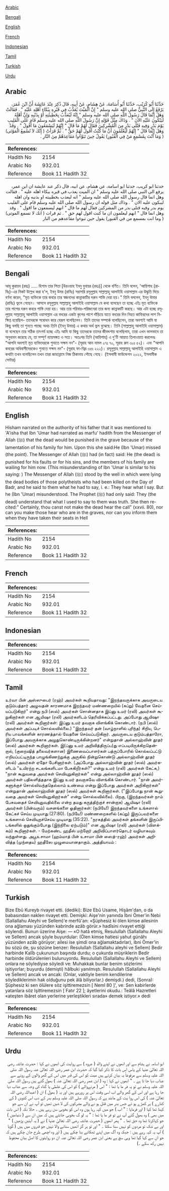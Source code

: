 [Arabic](#arabic)

[Bengali](#bengali)

[English](#english)

[French](#french)

[Indonesian](#indonesian)

[Tamil](#tamil)

[Turkish](#turkish)

[Urdu](#urdu)

## Arabic


<div dir="rtl" lang="ar" style={{fontSize:'larger',backgroundColor:'#f8f9fa',padding:20}}>
حَدَّثَنَا أَبُو كُرَيْبٍ، حَدَّثَنَا أَبُو أُسَامَةَ، عَنْ هِشَامٍ، عَنْ أَبِيهِ، قَالَ ذُكِرَ عِنْدَ عَائِشَةَ أَنَّ ابْنَ عُمَرَ، يَرْفَعُ إِلَى النَّبِيِّ صلى الله عليه وسلم ‏"‏ إِنَّ الْمَيِّتَ يُعَذَّبُ فِي قَبْرِهِ بِبُكَاءِ أَهْلِهِ عَلَيْهِ ‏"‏ ‏.‏ فَقَالَتْ وَهَلَ إِنَّمَا قَالَ رَسُولُ اللَّهِ صلى الله عليه وسلم ‏"‏ إِنَّهُ لَيُعَذَّبُ بِخَطِيئَتِهِ أَوْ بِذَنْبِهِ وَإِنَّ أَهْلَهُ لَيَبْكُونَ عَلَيْهِ الآنَ ‏"‏ ‏.‏ وَذَاكَ مِثْلُ قَوْلِهِ إِنَّ رَسُولَ اللَّهِ صلى الله عليه وسلم قَامَ عَلَى الْقَلِيبِ يَوْمَ بَدْرٍ وَفِيهِ قَتْلَى بَدْرٍ مِنَ الْمُشْرِكِينَ فَقَالَ لَهُمْ مَا قَالَ ‏"‏ إِنَّهُمْ لَيَسْمَعُونَ مَا أَقُولُ ‏"‏ ‏.‏ وَقَدْ وَهَلَ إِنَّمَا قَالَ ‏"‏ إِنَّهُمْ لَيَعْلَمُونَ أَنَّ مَا كُنْتُ أَقُولُ لَهُمْ حَقٌّ ‏"‏ ‏.‏ ثُمَّ قَرَأَتْ ‏(‏ إِنَّكَ لاَ تُسْمِعُ الْمَوْتَى‏)‏ ‏(‏ وَمَا أَنْتَ بِمُسْمِعٍ مَنْ فِي الْقُبُورِ‏)‏ يَقُولُ حِينَ تَبَوَّءُوا مَقَاعِدَهُمْ مِنَ النَّارِ ‏.‏
</div>
<div style={{backgroundColor:'#f8f9fa',padding:20, marginBottom: 10}}><table> <thead> <tr> <th>References:</th> <th></th> </tr> </thead> <tbody><tr><td>Hadith No</td><td>2154</td></tr><tr><td>Arabic No</td><td>932.01</td></tr><tr><td>Reference</td><td>Book 11 Hadith 32</td></tr></tbody></table></div>


<div dir="rtl" lang="ar" style={{fontSize:'larger',backgroundColor:'#f8f9fa',padding:20}}>
حدثنا ابو كريب، حدثنا ابو اسامة، عن هشام، عن ابيه، قال ذكر عند عايشة ان ابن عمر، يرفع الى النبي صلى الله عليه وسلم " ان الميت يعذب في قبره ببكاء اهله عليه " . فقالت وهل انما قال رسول الله صلى الله عليه وسلم " انه ليعذب بخطييته او بذنبه وان اهله ليبكون عليه الان " . وذاك مثل قوله ان رسول الله صلى الله عليه وسلم قام على القليب يوم بدر وفيه قتلى بدر من المشركين فقال لهم ما قال " انهم ليسمعون ما اقول " . وقد وهل انما قال " انهم ليعلمون ان ما كنت اقول لهم حق " . ثم قرات ( انك لا تسمع الموتى) ( وما انت بمسمع من في القبور) يقول حين تبوءوا مقاعدهم من النار
</div>
<div style={{backgroundColor:'#f8f9fa',padding:20, marginBottom: 10}}><table> <thead> <tr> <th>References:</th> <th></th> </tr> </thead> <tbody><tr><td>Hadith No</td><td>2154</td></tr><tr><td>Arabic No</td><td>932.01</td></tr><tr><td>Reference</td><td>Book 11 Hadith 32</td></tr></tbody></table></div>

## Bengali


<div dir="ltr" lang="bn" style={{fontSize:'larger',backgroundColor:'#f8f9fa',padding:20}}>
আবূ কুরায়ব (রহঃ) ..... হিশাম তার পিতা [উরওয়াহ ইবনু যুবায়র (রহঃ)] থেকে বর্ণিত। তিনি বলেন, 'আয়িশাহ (রাযিঃ)-এর নিকট উল্লেখ করা হ'ল, ইবনু উমর (রাযিঃ) সরাসরি রসূলুল্লাহ সাল্লাল্লাহু আলাইহি ওয়াসাল্লাম এর উদ্ধৃতি দিয়ে বর্ণনা করেন, "মৃত ব্যক্তিকে তার কবরে তার স্বজনদের কান্নাকাটির দরুন শাস্তি দেয়া হয়।" তিনি বললেন, ইবনু উমার (রাযিঃ) ভুলে গেছেন। আসলে রসূলুল্লাহ সাল্লাল্লাহু আলাইহি ওয়াসাল্লাম যে কথা বলেছেন তা হচ্ছে এইঃ মৃত ব্যক্তিকে তার পাপের দরুন কবরে শাস্তি দেয়া হয়। আর তার পরিবার-পরিজনেরা তার জন্য কান্নাকাটি করছে। আর এটা হচ্ছে রসূলুল্লাহ সাল্লাল্লাহু আলাইহি ওয়াসাল্লাম এর বদরের একটা কুপের পাশে দাঁড়িয়ে যাতে বদরের দিন নিহত কাফিরদের লাশ নিক্ষিপ্ত হয়েছিল- তাদেরকে সম্বোধন করে যেরূপ বলেছিলেন। তিনি তাদের সম্পর্কে বলেছিলেন, তারা অবশ্যই আমি যা কিছু বলছি তা শুনতে পাচ্ছে অথচ তিনি (ইবনু উমার) এ কথার অর্থ ভুল বুঝেছে। তিনি (সাল্লাল্লাহু আলাইহি ওয়াসাল্লাম) যা বলেছেন তার সঠিক তাৎপর্য হচ্ছে এইঃ আমি যা কিছু তাদেরকে তাদের জীবদ্দশায় বলেছিলাম, তারা এখন ভালভাবে তা অনুধাবন করেছে যে, তা সম্পূর্ণ ন্যায়সঙ্গত ও সত্য। অতঃপর তিনি (আয়িশাহ) এ দু'টি আয়াত তিলাওয়াত করলেনঃ "আপনি অবশ্যই মৃত ব্যক্তিদেরকে শুনাতে সক্ষম নন"- (সূরাহ আন নামল ২৭ঃ ৭০, সূরাহ রুম ৩০ঃ ৫২)। এবং "আপনি কবরের অধিবাসীদেরকেও শুনাতে সক্ষম নন"- (সূরাহ ফা-ত্বির ৩৫ঃ ২২২)। রসূলুল্লাহ সাল্লাল্লাহু আলাইহি ওয়াসাল্লাম এ কথাটা তখন বলেছিলেন তখন তারা জাহান্নামে নিজ ঠিকানায় পৌছে গেছে। (ইসলামী ফাউন্ডেশন ২০২২, ইসলামীক সেন্টার)
</div>
<div style={{backgroundColor:'#f8f9fa',padding:20, marginBottom: 10}}><table> <thead> <tr> <th>References:</th> <th></th> </tr> </thead> <tbody><tr><td>Hadith No</td><td>2154</td></tr><tr><td>Arabic No</td><td>932.01</td></tr><tr><td>Reference</td><td>Book 11 Hadith 32</td></tr></tbody></table></div>

## English


<div dir="ltr" lang="en" style={{fontSize:'larger',backgroundColor:'#f8f9fa',padding:20}}>
Hisham narrated on the authority of his father that it was mentioned to 'A'isha that Ibn 'Umar had narrated as marfu' hadith from the Messenger of Allah (ﷺ) that the dead would be punished in the grave because of the lamentation of his family for him. Upon this she said:He (Ibn 'Umar) missed (the point). The Messenger of Allah (ﷺ) had (in fact) said: He (the dead) is punished for his faults or for his sins, and the members of his family are wailing for him now. (This misunderstanding of Ibn 'Umar is similar to his saying: ) The Messenger of Allah (ﷺ) stood by the well in which were lying the dead bodies of those polytheists who had been killed on the Day of Badr, and he said to them what he had to say, i. e.: They hear what I say. But he (Ibn 'Umar) misunderstood. The Prophet (ﷺ) had only said: They (the dead) understand that what I used to say to them was truth. She then recited:" Certainly, thou canst not make the dead hear the call" (xxvii. 80), nor can you make those hear who are in the graves, nor can you inform them when they have taken their seats in Hell
</div>
<div style={{backgroundColor:'#f8f9fa',padding:20, marginBottom: 10}}><table> <thead> <tr> <th>References:</th> <th></th> </tr> </thead> <tbody><tr><td>Hadith No</td><td>2154</td></tr><tr><td>Arabic No</td><td>932.01</td></tr><tr><td>Reference</td><td>Book 11 Hadith 32</td></tr></tbody></table></div>

## French


<div dir="ltr" lang="fr" style={{fontSize:'larger',backgroundColor:'#f8f9fa',padding:20}}>

</div>
<div style={{backgroundColor:'#f8f9fa',padding:20, marginBottom: 10}}><table> <thead> <tr> <th>References:</th> <th></th> </tr> </thead> <tbody><tr><td>Hadith No</td><td>2154</td></tr><tr><td>Arabic No</td><td>932.01</td></tr><tr><td>Reference</td><td>Book 11 Hadith 32</td></tr></tbody></table></div>

## Indonesian


<div dir="ltr" lang="id" style={{fontSize:'larger',backgroundColor:'#f8f9fa',padding:20}}>

</div>
<div style={{backgroundColor:'#f8f9fa',padding:20, marginBottom: 10}}><table> <thead> <tr> <th>References:</th> <th></th> </tr> </thead> <tbody><tr><td>Hadith No</td><td>2154</td></tr><tr><td>Arabic No</td><td>932.01</td></tr><tr><td>Reference</td><td>Book 11 Hadith 32</td></tr></tbody></table></div>

## Tamil


<div dir="ltr" lang="ta" style={{fontSize:'larger',backgroundColor:'#f8f9fa',padding:20}}>
உர்வா பின் அஸ்ஸுபைர் (ரஹ்) அவர்கள் கூறியதாவது: "இறந்தவருக்காக அவருடைய குடும்பத்தார் அழுவதன் காரணமாக இறந்தவர் மண்ணறையில் (கப்று) வேதனை செய்யப்படுகிறார்" என்று நபி (ஸல்) அவர்கள் சொன்னதாக இப்னு உமர் (ரலி) அவர்கள் கூறுகிறார்கள் என ஆயிஷா (ரலி) அவர்களிடம் தெரிவிக்கப்பட்டது. அப்போது ஆயிஷா (ரலி) அவர்கள் கூறினார்கள்: இப்னு உமர் தவறாக விளங்கிக் கொண்டார். (நபி (ஸல்) அவர்கள் அப்படிச் சொல்லவில்லை.) "இறந்தவர் தன் (வாழ்நாளில் புரிந்த) சிறிய, பெரிய பாவங்களின் காரணத்தால் வேதனை செய்யப்படுகிறார். அவருடைய குடும்பத்தாரோ, இப்போது அவருக்காக அழுதுகொண்டிருக்கின்றனர்" என்றுதான் அல்லாஹ்வின் தூதர் (ஸல்) அவர்கள் கூறினார்கள். இ(ப்னு உமர் அறிவித்திருப்ப)து எப்படியிருக்கிறதென்றால், (குறைஷித் தலைவர்களான) இணைவைப்பாளர்கள் பத்ருப்போரில் கொல்லப்பட்டு எறியப்பட்டிருந்த பாழுங்கிணற்றுக்கு அருகில் நின்றுகொண்டு அல்லாஹ்வின் தூதர் (ஸல்) அவர்கள் ஏதோ பேசினார்கள். (அப்போது அல்லாஹ்வின் தூதர் (ஸல்) அவர்களிடம் "உயிரற்ற சடலங்களிடமா பேசுகிறீர்கள்?" என்று உமர் (ரலி) அவர்கள் கேட்க,) "நான் கூறுவதை அவர்கள் செவியுறுகிறார்கள்" என்று அல்லாஹ்வின் தூதர் (ஸல்) அவர்கள் பதிலளித்ததாக இப்னு உமர் தவறாகவே விளங்கிக் கொண்டார். "நான் அவர்களுக்குச் சொல்லிவந்ததெல்லாம் உண்மை என்று இப்போது அவர்கள் அறிகிறார்கள்" என்றுதான் அல்லாஹ்வின் தூதர் (ஸல்) அவர்கள் கூறினார்கள். ("இப்போது நான் கூறுவதை அவர்கள் செவியுறுகிறார்கள்" என்று சொல்லவில்லை). பிறகு, (இறந்தவர்கள் நாம் பேசுவதைச் செவியுறுவதில்லை என்ற தமது கருத்திற்குச் சான்றாக) ஆயிஷா (ரலி) அவர்கள் (பின்வரும்) வசனங்களை ஓதினார்கள்: (நபியே!) இறந்தவர்களை உங்களால் கேட்கச் செய்ய முடியாது (27:80). (நபியே!) மண்ணறைகளில் (கப்று) இருப்பவர்களை உங்களால் செவியுறச்செய்ய முடியாது (35:22). "நரகத்தில் அவர்கள் தங்களின் இருப்பிடங்களில் ஒதுங்கும்போது (இந்நிலை ஏற்படும்)" என ஆயிஷா (ரலி) அவர்கள் (விளக்கம்) கூறினார்கள். - மேற்கண்ட ஹதீஸ் மற்றோர் அறிவிப்பாளர்தொடர் வழியாகவும் வந்துள்ளது. அபூஉசாமா (ஹம்மாத் பின் உசாமா பின் ஸைத்-ரஹ்) அவர்கள் அறிவித்த (முந்தைய) ஹதீஸே முழுமையானதாகும். அத்தியாயம் :
</div>
<div style={{backgroundColor:'#f8f9fa',padding:20, marginBottom: 10}}><table> <thead> <tr> <th>References:</th> <th></th> </tr> </thead> <tbody><tr><td>Hadith No</td><td>2154</td></tr><tr><td>Arabic No</td><td>932.01</td></tr><tr><td>Reference</td><td>Book 11 Hadith 32</td></tr></tbody></table></div>

## Turkish


<div dir="ltr" lang="tr" style={{fontSize:'larger',backgroundColor:'#f8f9fa',padding:20}}>
Bize Ebû Kureyb rivayet etti. (dediki): Bize Ebû Usame, Hişâm'dan, o da babasından naklen rivayet etti. Demişki: Aişe'nin yanında İbni Ömer'in Nebi (Sallallahu Aleyhi ve Sellem)'e merfû'an: «Şüphesiz ki ölen kimse ailesinin ona ağlaması yüzünden kabrinde azâb görür.» hadîsini rivayet ettiği söylendi. Bunun üzerine Aişe: — «O hatâ etmiş, Resulullah (Sallallahu Aleyhi ve Sellem) ancak şöyle buyurdular: (Ölen kimse hatiesi yahut günâhı yüzünden azâb görüyor; ailesi ise şimdi ona ağlamaktadırlar), ibni Ömer'in bu sözü de, şu sözüne benzer: Resulullah (Sallallahu aleyhi ve Sellem) Bedir harbinde Kalîb çukurunun başında durdu; o çukurda müşriklerin Bedir harbinde öldürülenleri bulunuyordu. Resulullah (Sallallahu Aleyhi ve Sellem) onlara ne söylediyse söyledi ve: Muhakkak bunlar benim sözlerimi işitiyorlar; buyurdu (demişti) hâlbuki yanılmıştı. Resulullah (Sallallahu Aleyhi ve Sellem) ancak ve ancak: (Onlar, vaktiyle benim kendilerine söylediklerimin hak olduğunu pek âlâ biliyorlar.) demişdi.) dedi, (Sonra): Şüphesiz ki sen ölülere söz işittiremezsin [ Neml 80 ]', ve: Sen kabirlerde yatanlara söz Işittiremezsin [ Fatır 22 ]; âyetlerini okudu.: Teâlâ Hazretleri «ateşten ibâret olan yerlerine yerleştikleri sırada» demek istiyor.» dedi
</div>
<div style={{backgroundColor:'#f8f9fa',padding:20, marginBottom: 10}}><table> <thead> <tr> <th>References:</th> <th></th> </tr> </thead> <tbody><tr><td>Hadith No</td><td>2154</td></tr><tr><td>Arabic No</td><td>932.01</td></tr><tr><td>Reference</td><td>Book 11 Hadith 32</td></tr></tbody></table></div>

## Urdu


<div dir="rtl" lang="ur" style={{fontSize:'larger',backgroundColor:'#f8f9fa',padding:20}}>
ابو اسامہ نے ہشام سے اور انھوں نے اپنے والد ( عروہ ) سے روایت کی انھوں نے کہا : حضرت عائشہ رضی اللہ تعالیٰ عنہا کے پاس اس بات کا ذکر کیا گیا کہ حضرت ابن عمر رضی اللہ تعالیٰ عنہ رسول اللہ صلی اللہ علیہ وسلم سے مرفوعاً یہ بیان کرتے ہیں میت کو اس کی قبر میں اس کے گھر والوں کے رونے سے عذاب دیا جا تا ہے ۔ " انھوں نے کہا : وہ ( ابن عمر رضی اللہ تعالیٰ عنہ ) بھول گئے ہیں رسول اللہ صلی اللہ علیہ وسلم نے تو یہ فر ما یا تھا : " اس ( مرنےوالے ) کو اس کی غلطی یا گناہ کی وجہ سے عذاب دیا جا رہا ہے اور اس کے گھر والے اب اسی وقت اس پر رورہے ہیں اور یہ ( بھول ) ان ( اعبداللہ رضی اللہ تعالیٰ عنہ ) کی اس روا یت کے مانند ہے کہ رسول اللہ صلی اللہ علیہ وسلم بدر کے دب اس کنویں ( کے کنارے ) پر کھڑے ہو ئے جس بدر میں قتل ہو نے والے مشرکوں کی لا شیں تھیں تو آپ نے ان سے جو کہنا تھا کہا ( اور فرمایا : " اب ) جو میں کہہ رہا ہوں وہ اس کو بخوبی سن رہے ہیں ۔ حالا نکہ ( اس بات میں بھی ) وہ بھول گئے آپ نے تو فر ما یا تھا : " یہ لو گ بخوبی جانتے ہیں کہ میں ان سے ( دنیامیں ) جو کہاکرتا تھا وہ حق تھا ۔ " پھر انھوں ( حضرت عائشہ رضی اللہ تعالیٰ عنہا ) نے ( یہ آیتیں پڑھیں ) " اور بے شک تو مردوں کو نہیں سنا سکتا ۔ " اور تو ہر گز انھیں سنانے والا نہیں جو قبروں میں ہیں ( گویا ) آپ یہ کہہ رہے ہیں : جبکہ وہ آگ میں اپنے ٹھکانے بنا چکے ہیں ( اور وہ اچھی طرح جان چکے ہیں کہ جو ان سے کہا گیا تھا وہی سچ ہے یعنی ابن عمر رضی اللہ تعالیٰ عنہ ان دو روایتوں کا اصل بیان محفوظ نہیں رکھ سکے ۔)
</div>
<div style={{backgroundColor:'#f8f9fa',padding:20, marginBottom: 10}}><table> <thead> <tr> <th>References:</th> <th></th> </tr> </thead> <tbody><tr><td>Hadith No</td><td>2154</td></tr><tr><td>Arabic No</td><td>932.01</td></tr><tr><td>Reference</td><td>Book 11 Hadith 32</td></tr></tbody></table></div>